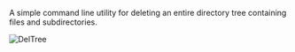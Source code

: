 A simple command line utility for deleting an entire directory tree containing files and subdirectories.

![DelTree](https://github.com/user-attachments/assets/5a900d29-9651-4fe4-b919-07453f78567d)

